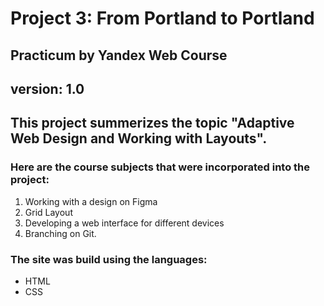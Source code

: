 # Project 3: From Portland to Portland
## Practicum by Yandex Web Course
version: 1.0
------
This project summerizes the topic "Adaptive Web Design and Working with Layouts".
------
### Here are the course subjects that were incorporated into the project:
1. Working with a design on Figma
2. Grid Layout
3. Developing a web interface for different devices
4. Branching on Git.

### The site was build using the languages:
- HTML
- CSS
